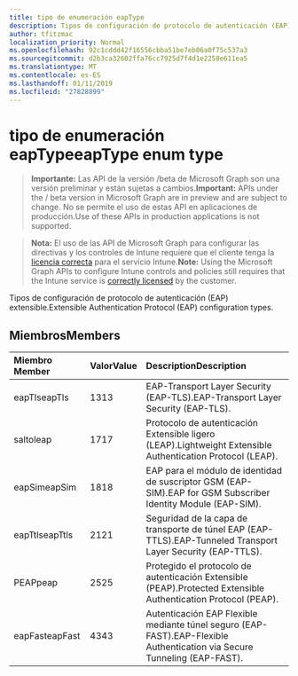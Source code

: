 ```yaml
---
title: tipo de enumeración eapType
description: Tipos de configuración de protocolo de autenticación (EAP) extensible.
author: tfitzmac
localization_priority: Normal
ms.openlocfilehash: 92c1cddd42f16556cbba51be7eb06a0f75c537a3
ms.sourcegitcommit: d2b3ca32602ffa76cc7925d7f4d1e2258e611ea5
ms.translationtype: MT
ms.contentlocale: es-ES
ms.lasthandoff: 01/11/2019
ms.locfileid: "27828899"
---
```

# <a name="eaptype-enum-type"></a><span data-ttu-id="dc3e9-103">tipo de enumeración eapType</span><span class="sxs-lookup"><span data-stu-id="dc3e9-103">eapType enum type</span></span>

> <span data-ttu-id="dc3e9-104">**Importante:** Las API de la versión /beta de Microsoft Graph son una versión preliminar y están sujetas a cambios.</span><span class="sxs-lookup"><span data-stu-id="dc3e9-104">**Important:** APIs under the / beta version in Microsoft Graph are in preview and are subject to change.</span></span> <span data-ttu-id="dc3e9-105">No se permite el uso de estas API en aplicaciones de producción.</span><span class="sxs-lookup"><span data-stu-id="dc3e9-105">Use of these APIs in production applications is not supported.</span></span>

> <span data-ttu-id="dc3e9-106">**Nota:** El uso de las API de Microsoft Graph para configurar las directivas y los controles de Intune requiere que el cliente tenga la [licencia correcta](https://go.microsoft.com/fwlink/?linkid=839381) para el servicio Intune.</span><span class="sxs-lookup"><span data-stu-id="dc3e9-106">**Note:** Using the Microsoft Graph APIs to configure Intune controls and policies still requires that the Intune service is [correctly licensed](https://go.microsoft.com/fwlink/?linkid=839381) by the customer.</span></span>

<span data-ttu-id="dc3e9-107">Tipos de configuración de protocolo de autenticación (EAP) extensible.</span><span class="sxs-lookup"><span data-stu-id="dc3e9-107">Extensible Authentication Protocol (EAP) configuration types.</span></span>
## <a name="members"></a><span data-ttu-id="dc3e9-108">Miembros</span><span class="sxs-lookup"><span data-stu-id="dc3e9-108">Members</span></span>
|<span data-ttu-id="dc3e9-109">Miembro	</span><span class="sxs-lookup"><span data-stu-id="dc3e9-109">Member</span></span>|<span data-ttu-id="dc3e9-110">Valor</span><span class="sxs-lookup"><span data-stu-id="dc3e9-110">Value</span></span>|<span data-ttu-id="dc3e9-111">Description</span><span class="sxs-lookup"><span data-stu-id="dc3e9-111">Description</span></span>|
|:---|:---|:---|
|<span data-ttu-id="dc3e9-112">eapTls</span><span class="sxs-lookup"><span data-stu-id="dc3e9-112">eapTls</span></span>|<span data-ttu-id="dc3e9-113">13</span><span class="sxs-lookup"><span data-stu-id="dc3e9-113">13</span></span>|<span data-ttu-id="dc3e9-114">EAP-Transport Layer Security (EAP-TLS).</span><span class="sxs-lookup"><span data-stu-id="dc3e9-114">EAP-Transport Layer Security (EAP-TLS).</span></span>|
|<span data-ttu-id="dc3e9-115">salto</span><span class="sxs-lookup"><span data-stu-id="dc3e9-115">leap</span></span>|<span data-ttu-id="dc3e9-116">17</span><span class="sxs-lookup"><span data-stu-id="dc3e9-116">17</span></span>|<span data-ttu-id="dc3e9-117">Protocolo de autenticación Extensible ligero (LEAP).</span><span class="sxs-lookup"><span data-stu-id="dc3e9-117">Lightweight Extensible Authentication Protocol (LEAP).</span></span>|
|<span data-ttu-id="dc3e9-118">eapSim</span><span class="sxs-lookup"><span data-stu-id="dc3e9-118">eapSim</span></span>|<span data-ttu-id="dc3e9-119">18</span><span class="sxs-lookup"><span data-stu-id="dc3e9-119">18</span></span>|<span data-ttu-id="dc3e9-120">EAP para el módulo de identidad de suscriptor GSM (EAP-SIM).</span><span class="sxs-lookup"><span data-stu-id="dc3e9-120">EAP for GSM Subscriber Identity Module (EAP-SIM).</span></span>|
|<span data-ttu-id="dc3e9-121">eapTtls</span><span class="sxs-lookup"><span data-stu-id="dc3e9-121">eapTtls</span></span>|<span data-ttu-id="dc3e9-122">21</span><span class="sxs-lookup"><span data-stu-id="dc3e9-122">21</span></span>|<span data-ttu-id="dc3e9-123">Seguridad de la capa de transporte de túnel EAP (EAP-TTLS).</span><span class="sxs-lookup"><span data-stu-id="dc3e9-123">EAP-Tunneled Transport Layer Security (EAP-TTLS).</span></span>|
|<span data-ttu-id="dc3e9-124">PEAP</span><span class="sxs-lookup"><span data-stu-id="dc3e9-124">peap</span></span>|<span data-ttu-id="dc3e9-125">25</span><span class="sxs-lookup"><span data-stu-id="dc3e9-125">25</span></span>|<span data-ttu-id="dc3e9-126">Protegido el protocolo de autenticación Extensible (PEAP).</span><span class="sxs-lookup"><span data-stu-id="dc3e9-126">Protected Extensible Authentication Protocol (PEAP).</span></span>|
|<span data-ttu-id="dc3e9-127">eapFast</span><span class="sxs-lookup"><span data-stu-id="dc3e9-127">eapFast</span></span>|<span data-ttu-id="dc3e9-128">43</span><span class="sxs-lookup"><span data-stu-id="dc3e9-128">43</span></span>|<span data-ttu-id="dc3e9-129">Autenticación EAP Flexible mediante túnel seguro (EAP-FAST).</span><span class="sxs-lookup"><span data-stu-id="dc3e9-129">EAP-Flexible Authentication via Secure Tunneling (EAP-FAST).</span></span>|





